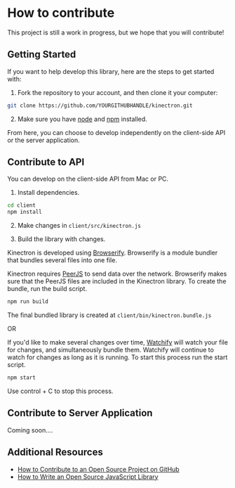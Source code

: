 # How to contribute

This project is still a work in progress, but we hope that you will contribute!

## Getting Started 

If you want to help develop this library, here are the steps to get started with:

1. Fork the repository to your account, and then clone it your computer:
  ```bash
  git clone https://github.com/YOURGITHUBHANDLE/kinectron.git
  ```

2. Make sure you have [node](https://nodejs.org/) and [npm](https://www.npmjs.com/) installed. 

From here, you can choose to develop independently on the client-side API or the server application. 

## Contribute to API

You can develop on the client-side API from Mac or PC. 

1. Install dependencies.

  ```bash
  cd client 
  npm install
  ```

2. Make changes in ```client/src/kinectron.js``` 

3. Build the library with changes.

  Kinectron is developed using [Browserify](http://browserify.org/). Browserify is a module bundler that bundles several files into one file. 

  Kinectron requires [PeerJS](http://peerjs.com/) to send data over the network. Browserify makes sure that the PeerJS files are included in the Kinectron library. To create the bundle, run the build script.

  ```bash 
  npm run build
  ```
  The final bundled library is created at ```client/bin/kinectron.bundle.js```

  OR 

  If you'd like to make several changes over time, [Watchify](https://github.com/browserify/watchify) will watch your file for changes, and simultaneously bundle them. Watchify will continue to watch for changes as long as it is running. To start this process run the start script. 

  ```bash
  npm start 
  ```

  Use control + C to stop this process. 

## Contribute to Server Application 

Coming soon....

## Additional Resources

- [How to Contribute to an Open Source Project on GitHub](https://egghead.io/courses/how-to-contribute-to-an-open-source-project-on-github)
- [How to Write an Open Source JavaScript Library](https://egghead.io/courses/how-to-write-an-open-source-javascript-library)